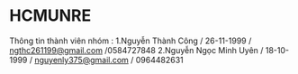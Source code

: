 # HCMUNRE
Thông tin thành viên nhóm :
1.Nguyễn Thành Công / 26-11-1999 / ngthc261199@gmail.com /0584727848
2.Nguyễn Ngọc Minh Uyên / 18-10-1999 / nguyenly375@gmail.com / 0964482631
